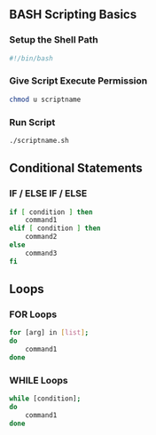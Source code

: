 ## BASH Scripting Basics
### Setup the Shell Path
``` BASH
#!/bin/bash
```

### Give Script Execute Permission
```BASH
chmod u scriptname
```

### Run Script
```BASH
./scriptname.sh
```

## Conditional Statements
### IF / ELSE IF / ELSE
``` BASH
if [ condition ] then
    command1
elif [ condition ] then
    command2
else
    command3
fi
```

## Loops
### FOR Loops
``` BASH
for [arg] in [list];
do
    command1
done
```

### WHILE Loops
``` BASH
while [condition];
do
    command1
done
```